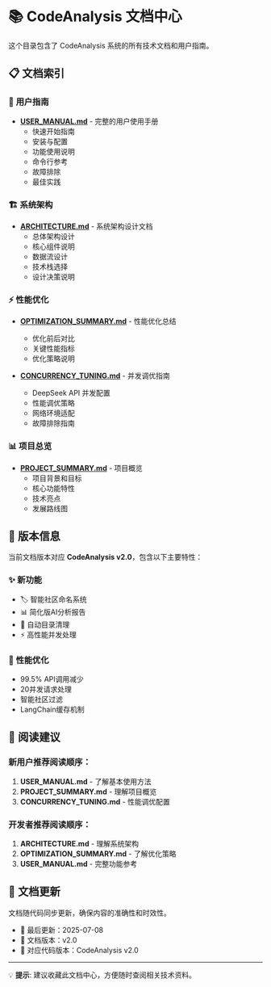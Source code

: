 # 📚 CodeAnalysis 文档中心

这个目录包含了 CodeAnalysis 系统的所有技术文档和用户指南。

## 📋 文档索引

### 🎯 **用户指南**
- **[USER_MANUAL.md](USER_MANUAL.md)** - 完整的用户使用手册
  - 快速开始指南
  - 安装与配置
  - 功能使用说明
  - 命令行参考
  - 故障排除
  - 最佳实践

### 🏗️ **系统架构**
- **[ARCHITECTURE.md](ARCHITECTURE.md)** - 系统架构设计文档
  - 总体架构设计
  - 核心组件说明
  - 数据流设计
  - 技术栈选择
  - 设计决策说明

### ⚡ **性能优化**
- **[OPTIMIZATION_SUMMARY.md](OPTIMIZATION_SUMMARY.md)** - 性能优化总结
  - 优化前后对比
  - 关键性能指标
  - 优化策略说明
  
- **[CONCURRENCY_TUNING.md](CONCURRENCY_TUNING.md)** - 并发调优指南
  - DeepSeek API 并发配置
  - 性能调优策略
  - 网络环境适配
  - 故障排除指南

### 📊 **项目总览**
- **[PROJECT_SUMMARY.md](PROJECT_SUMMARY.md)** - 项目概览
  - 项目背景和目标
  - 核心功能特性
  - 技术亮点
  - 发展路线图

## 🚀 **版本信息**

当前文档版本对应 **CodeAnalysis v2.0**，包含以下主要特性：

### ✨ **新功能**
- 🏷️ 智能社区命名系统
- 📊 简化版AI分析报告
- 🧹 自动目录清理
- ⚡ 高性能并发处理

### 🎯 **性能优化**
- 99.5% API调用减少
- 20并发请求处理
- 智能社区过滤
- LangChain缓存机制

## 📖 **阅读建议**

### 新用户推荐阅读顺序：
1. **USER_MANUAL.md** - 了解基本使用方法
2. **PROJECT_SUMMARY.md** - 理解项目概览
3. **CONCURRENCY_TUNING.md** - 性能调优配置

### 开发者推荐阅读顺序：
1. **ARCHITECTURE.md** - 理解系统架构
2. **OPTIMIZATION_SUMMARY.md** - 了解优化策略
3. **USER_MANUAL.md** - 完整功能参考

## 🔄 **文档更新**

文档随代码同步更新，确保内容的准确性和时效性。

- 📅 最后更新：2025-07-08
- 📝 文档版本：v2.0
- 🔗 对应代码版本：CodeAnalysis v2.0

---

💡 **提示**: 建议收藏此文档中心，方便随时查阅相关技术资料。